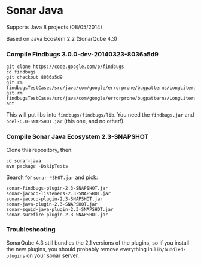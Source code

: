 Sonar Java
==========

Supports Java 8 projects (08/05/2014)

Based on Java Ecostem 2.2 (SonarQube 4.3)

### Compile Findbugs 3.0.0-dev-20140323-8036a5d9

~~~
git clone https://code.google.com/p/findbugs
cd findbugs
git checkout 8036a5d9
git rm findbugsTestCases/src/java/com/google/errorprone/bugpatterns/LongLiteralLowerCaseSuffixPositiveCase1.java
git rm findbugsTestCases/src/java/com/google/errorprone/bugpatterns/LongLiteralLowerCaseSuffixPositiveCase2.java
ant
~~~

This will put libs into `findbugs/findbugs/lib`. You need the `findbugs.jar` and
`bcel-6.0-SNAPSHOT.jar` (this one, and no other!).

### Compile Sonar Java Ecosystem 2.3-SNAPSHOT

Clone this repository, then:

~~~
cd sonar-java
mvn package -DskipTests
~~~

Search for `sonar-*SHOT.jar` and pick:

~~~
sonar-findbugs-plugin-2.3-SNAPSHOT.jar
sonar-jacoco-listeners-2.3-SNAPSHOT.jar
sonar-jacoco-plugin-2.3-SNAPSHOT.jar
sonar-java-plugin-2.3-SNAPSHOT.jar
sonar-squid-java-plugin-2.3-SNAPSHOT.jar
sonar-surefire-plugin-2.3-SNAPSHOT.jar
~~~

### Troubleshooting

SonarQube 4.3 still bundles the 2.1 versions of the plugins, so if you install
the new plugins, you should probably remove everything in `lib/bundled-plugins`
on your sonar server.
